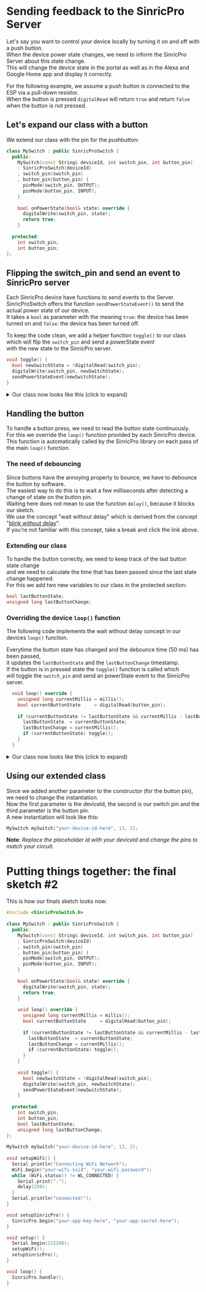 # Sending feedback to the SinricPro Server
Let's say you want to control your device locally by turning it on and off with a push button.<br/>
When the device power state changes, we need to inform the SinricPro Server about this state change.<br/>
This will change the device state in the portal as well as in the Alexa and Google Home app and display it correctly.<br>

For the following example, we assume a push button is connected to the ESP via a pull-down resistor.<br/>
When the button is pressed `digitalRead` will return `true` and return `false` when the button is not pressed.<br/>

## Let's expand our class with a button
We extend our class with the pin for the pushbutton:
```C++
class MySwitch : public SinricProSwitch {
  public:
    MySwitch(const String& deviceId, int switch_pin, int button_pin) 
    : SinricProSwitch(deviceId)
    , switch_pin(switch_pin)
    , button_pin(button_pin) {
      pinMode(switch_pin, OUTPUT);
      pinMode(button_pin, INPUT);
    }
    
    bool onPowerState(bool& state) override {
      digitalWrite(switch_pin, state);
      return true;
    }
    
  protected:
    int switch_pin;
    int button_pin;
};
```

## Flipping the switch_pin and send an event to SinricPro server
Each SinricPro device have functions to send events to the Server.<br/>
SinricProSwitch offers the function `sendPowerStateEvent()` to send the actual power state of our device.<br/>
It takes a `bool` as parameter with the meaning `true`: the device has been turned on and `false`: the device has been turned off.<p>

To keep the code clean, we add a helper function `toggle()` to our class which will flip the `switch_pin` and send a powerState event<br/>
with the new state to the SinricPro server.

```C++
void toggle() {
  bool newSwitchState = !digitalRead(switch_pin);
  digitalWrite(switch_pin, newSwitchState);
  sendPowerStateEvent(newSwitchState);
}
```

<details>
<summary>Our class now looks like this (click to expand)</summary>
  
```C++
class MySwitch : public SinricProSwitch {
  public:
    MySwitch(const String& deviceId, int switch_pin, int button_pin) 
    : SinricProSwitch(deviceId)
    , switch_pin(switch_pin)
    , button_pin(button_pin) {
      pinMode(switch_pin, OUTPUT);
      pinMode(button_pin, INPUT);
    }
    
    bool onPowerState(bool& state) override {
      digitalWrite(switch_pin, state);
      return true;
    }
    
    void toggle() {
      bool newSwitchState = !digitalRead(switch_pin);
      digitalWrite(switch_pin, newSwitchState);
      sendPowerStateEvent(newSwitchState);
    }
    
  protected:
    int switch_pin;
    int button_pin;
};
```
  
</details>

## Handling the button
To handle a button press, we need to read the button state continuously.<br/>
For this we override the `loop()` function provided by each SinricPro device.<br/>
This function is automatically called by the SinricPro library on each pass of the main `loop()` function.<p>
  
### The need of debouncing
Since buttons have the annoying property to bounce, we have to debounce the button by software.<br/>
The easiest way to do this is to wait a few milliseconds after detecting a change of state on the button pin.<br/>
Waiting here does not mean to use the function `delay()`, because it blocks our sketch.<br/>
We use the concept "wait without delay" which is derived from the concept "[blink without delay](https://www.arduino.cc/en/Tutorial/BuiltInExamples/BlinkWithoutDelay)".<br/>
If you're not familiar with this concept, take a break and click the link above.<p>
  
### Extending our class
To handle the button correctly, we need to keep track of the last button state change<br/>
and we need to calculate the time that has been passed since the last state change happened.<br/>
For this we add two new variables to our class in the protected section:

```C++
bool lastButtonState;
unsigned long lastButtonChange;
```
  
### Overriding the device `loop()` function
The following code implements the wait without delay concept in our devices `loop()` function.<p>
  
Everytime the button state has changed and the debounce time (50 ms) has been passed,<br/>
it updates the `lastButtonState` and the `lastButtonChange` timestamp.<br/>
If the button is in pressed state the `toggle()` function is called which<br/>
will toggle the `switch_pin` and send an powerState event to the SinricPro server.<br/>
  
```C++
  void loop() override {
    unsigned long currentMillis = millis();
    bool currentButtonState     = digitalRead(button_pin);
    
    if (currentButtonState != lastButtonState && currentMillis - lastButtonChange >= 50) {
      lastButtonState  = currentButtonState;
      lastButtonChange = currentMillis();
      if (currentButtonState) toggle();
    }
  }
```

<details>
<summary>Our class now looks like this (click to expand)</summary>

```C++
class MySwitch : public SinricProSwitch {
  public:
    MySwitch(const String& deviceId, int switch_pin, int button_pin) 
    : SinricProSwitch(deviceId)
    , switch_pin(switch_pin)
    , button_pin(button_pin) {
      pinMode(switch_pin, OUTPUT);
      pinMode(button_pin, INPUT);
    }
    
    bool onPowerState(bool& state) override {
      digitalWrite(switch_pin, state);
      return true;
    }
  
    void loop() override {
      unsigned long currentMillis = millis();
      bool currentButtonState     = digitalRead(button_pin);
    
      if (currentButtonState != lastButtonState && currentMillis - lastButtonChange >= 50) {
        lastButtonState  = currentButtonState;
        lastButtonChange = currentMillis();
        if (currentButtonState) toggle();
      }
    }  
    
    void toggle() {
      bool newSwitchState = !digitalRead(switch_pin);
      digitalWrite(switch_pin, newSwitchState);
      sendPowerStateEvent(newSwitchState);
    }
    
  protected:
    int switch_pin;
    int button_pin;
    bool lastButtonState;
    unsigned long lastButtonChange;
};
```
  
</details>
  
## Using our extended class
Since we added another parameter to the constructor (for the button pin), we need to change the instantiation.<br/>
Now the first parameter is the deviceId, the second is our switch pin and the third parameter is the button pin.<br/>
A new instantiation will look like this:
```C++
MySwitch mySwitch("your-device-id-here", 13, 2);
```
**Note**: *Replace the placeholder id with your deviceId and change the pins to match your circuit.*<br>
  
# Putting things together: the final sketch #2
This is how our finals sketch looks now:
```C++
#include <SinricProSwitch.h>
  
class MySwitch : public SinricProSwitch {
  public:
    MySwitch(const String& deviceId, int switch_pin, int button_pin) 
    : SinricProSwitch(deviceId)
    , switch_pin(switch_pin)
    , button_pin(button_pin) {
      pinMode(switch_pin, OUTPUT);
      pinMode(button_pin, INPUT);
    }
    
    bool onPowerState(bool& state) override {
      digitalWrite(switch_pin, state);
      return true;
    }
  
    void loop() override {
      unsigned long currentMillis = millis();
      bool currentButtonState     = digitalRead(button_pin);
    
      if (currentButtonState != lastButtonState && currentMillis - lastButtonChange >= 50) {
        lastButtonState  = currentButtonState;
        lastButtonChange = currentMillis();
        if (currentButtonState) toggle();
      }
    }  
    
    void toggle() {
      bool newSwitchState = !digitalRead(switch_pin);
      digitalWrite(switch_pin, newSwitchState);
      sendPowerStateEvent(newSwitchState);
    }
    
  protected:
    int switch_pin;
    int button_pin;
    bool lastButtonState;
    unsigned long lastButtonChange;
};
  
MySwitch mySwitch("your-device-id-here", 13, 2);
  
void setupWiFi() {
  Serial.println("Connecting WiFi Network");
  WiFi.begin("your-wifi-ssid", "your-wifi-password");
  while (WiFi.status() != WL_CONNECTED) {
    Serial.print(".");
    delay(250);
  }
  Serial.println("connected!");
}

void setupSinricPro() {
  SinricPro.begin("your-app-key-here", "your-app-secret-here");
}

void setup() {
  Serial.begin(115200);
  setupWiFi();
  setupSinricPro();
}

void loop() {
  SinricPro.handle();
}
```
